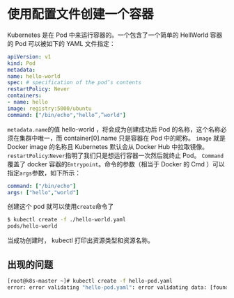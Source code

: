 # 使用配置文件创建一个容器

Kubernetes 是在 Pod 中来运行容器的。一个包含了一个简单的 HellWorld 容器的 Pod 可以被如下的 YAML 文件指定：

```yaml
apiVersion: v1
kind: Pod
metadata:
name: hello-world
spec: # specification of the pod’s contents
restartPolicy: Never
containers:
- name: hello
image: registry:5000/ubuntu
command: ["/bin/echo","hello”,”world"]
```

`metadata.name`的值 hello-world ，将会成为创建成功后 Pod 的名称，这个名称必须在集群中唯一，而 container[0].name 只是容器在 Pod 中的昵称。
`image` 就是 Docker image 的名称且 Kubernetes 默认会从 Docker Hub 中拉取镜像。
`restartPolicy`:`Never`指明了我们只是想运行容器一次然后就终止 Pod。
`Command` 覆盖了 docker 容器的`Entrypoint`。命令的参数（相当于 Docker 的 Cmd ）可以指定`args`参数，如下所示：

```yaml
command: ["/bin/echo"]
args: ["hello","world"]
```

创建这个 pod 就可以使用`create`命令了

```bash
$ kubectl create -f ./hello-world.yaml
pods/hello-world
```

当成功创建时， kubectl 打印出资源类型和资源名称。

## 出现的问题

```bash
[root@k8s-master ~]# kubectl create -f hello-pod.yaml
error: error validating "hello-pod.yaml": error validating data: [found invalid field command for v1.Pod, found invalid field name for v1.Pod, found invalid field restartPolicy for v1.Pod, found invalid field containers for v1.Pod, found invalid field image for v1.Pod]; if you choose to ignore these errors, turn validation off with --validate=false
```
